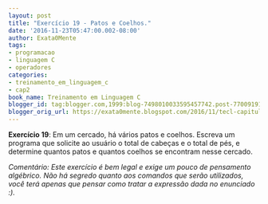 ```yaml
---
layout: post
title: "Exercício 19 - Patos e Coelhos."
date: '2016-11-23T05:47:00.002-08:00'
author: Exata0Mente
tags:
- programacao
- linguagem C
- operadores
categories:
- treinamento_em_linguagem_c
- cap2  
book_name: Treinamento em Linguagem C
blogger_id: tag:blogger.com,1999:blog-7498010033595457742.post-7700919199560723069
blogger_orig_url: https://exata0mente.blogspot.com/2016/11/tecl-capitulo-2-exercicio-19.html
---
```

**Exercício 19**: Em um cercado, há vários patos e coelhos. Escreva um programa que solicite ao usuário o total de cabeças e o total de pés, e determine quantos patos e quantos coelhos se encontram nesse cercado.

*Comentário: Este exercício é bem legal e exige um pouco de pensamento algébrico. Não há segredo quanto aos comandos que serão utilizados, você terá apenas que pensar como tratar a expressão dada no enunciado :).*

